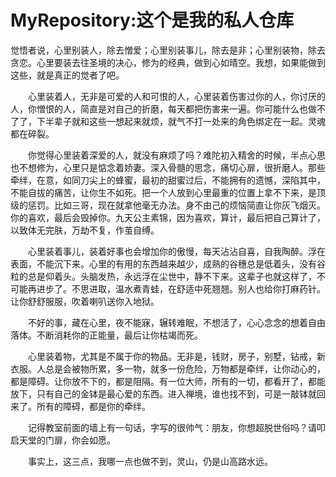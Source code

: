# MyRepository:这个是我的私人仓库
觉悟者说，心里别装人，除去憎爱；心里别装事儿，除去是非；心里别装物，除去贪恋。心里要装去往圣境的决心，修为的经典，做到心如晴空。我想，如果能做到这些，就是真正的觉者了吧。

　　心里装着人，无非是可爱的人和可恨的人，心里装着伤害过你的人，你讨厌的人，你憎恨的人，简直是对自己的折磨，每天都把伤害来一遍。你可能什么也做不了了，下半辈子就和这些一想起来就烦，就气不打一处来的角色绑定在一起。灵魂都在碎裂。

　　你觉得心里装着深爱的人，就没有麻烦了吗？难陀初入精舍的时候，半点心思也不想修为，心里只是惦念着娇妻。深入骨髓的思念，痛切心扉，很折磨人。那些牵绊，在意，如同刀尖上的蜂蜜，最初的甜蜜过后，不能拥有的遗憾，深陷其中，不能自拔的痛苦，让你生不如死。把一个人放到心里最重的位置上拿不下来，是顶级的惩罚。比如三哥，现在就拿他毫无办法。身不由己的烦恼简直让你灰飞烟灭。你的喜欢，最后会毁掉你。九天公主素锦，因为喜欢，算计，最后把自己算计了，以致体无完肤，万劫不复，作茧自缚。

　　心里装着事儿，装着好事也会增加你的傲慢，每天沾沾自喜，自我陶醉。浮在表面，不能沉下来。心里的有用的东西越来越少，成熟的谷穗总是低着头，没有谷粒的总是仰着头。头脑发热，永远浮在尘世中，静不下来。这辈子也就这样了，不可能再进步了。不思进取，温水煮青蛙，在舒适中死翘翘。别人也给你打麻药针。让你舒舒服服，吹着喇叭送你入地狱。

　　不好的事，藏在心里，夜不能寐，辗转难眠，不想活了，心心念念的想着自由落体。不断消耗你的正能量，最后让你枯竭而死。

　　心里装着物，尤其是不属于你的物品。无非是，钱财，房子，别墅，钻戒，新衣服。人总是会被物所累，多一物，就多一份危险，万物都是牵绊，让你动心的，都是障碍。让你放不下的，都是阻隔。有一位大师，所有的一切，都看开了，都能放下，只有自己的金钵是最心爱的东西。进入禅境，谁也找不到，可是一敲钵就回来了。所有的障碍，都是你的牵绊。

　　记得教室前面的墙上有一句话，字写的很帅气：朋友，你想超脱世俗吗？请叩启天堂的门扉，你会如愿。

　　事实上，这三点，我哪一点也做不到，灵山，仍是山高路水远。